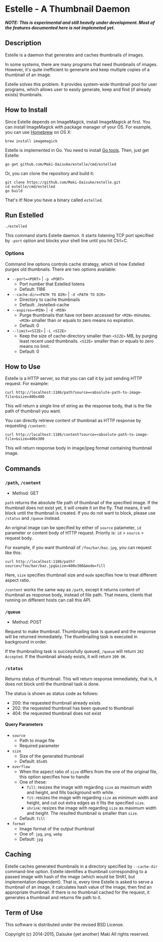 Estelle - A Thumbnail Daemon
============================

_**NOTE: This is experimental and still heavily under development. Most of the
features documented here is not implemeted yet.**_

Description
-----------

Estelle is a daemon that generates and caches thumbnails of images.

In some systems, there are many programs that need thumbnails of images. However,
it's quite inefficient to generarte and keep multiple copies of a thumbnail of an
image.

Estelle solves this problem. It provides system-wide thumbnail pool for user
programs, which allows user to easily generate, keep and find (if already exists)
thumbnails.


How to Install
--------------

Since Estelle depends on ImageMagick, install ImageMagick at first. You can
install ImageMagick with package manager of your OS. For example, you can use
[Homebrew](http://brew.sh/) on OS X:

    brew install imagemagick

Estelle is implemented in Go. You need to install [Go tools](http://golang.org/doc/install).
Then, just get Estelle:

    go get github.com/Maki-Daisuke/estelle/cmd/estelled

Or, you can clone the repository and build it:

    git clone https://github.com/Maki-Daisuke/estelle.git
    cd estelle/cmd/estelled
    go build

That's it! Now you have a binary called `estelled`.


Run Estelled
------------

    ./estelled

This command starts Estelle daemon. It starts listening TCP port specified by
`-port` option and blocks your shell line until you hit Ctrl+C.

### Options

Command line options controls cache strategy, which id how Estelled purges old
thumbnails. There are two options available:

- `--port=<PORT>` | `-p <PORT>`
  - Port number that Estelled listens
  - Default: 1186
- `--cache-dir=<PATH TO DIR>` | `-d <PATH TO DIR>`
  - Directory to cache thumbnails
  - Default: ./estelled-cache
- `--expires=<MIN>` | `-E <MIN>`
  - Purge thumbnails that have not been accessed for `<MIN>` minutes. `<MIN>`
    smaller than or equals to zero means no expiration.
  - Default: 0
- `--limit=<SIZE>` | `-L <SIZE>`
  - Keep the size of cache-directory smaller than `<SIZE>` MB, by purging least
    recent used thumbnails. `<SIZE>` smaller than or equals to zero means no limit.
  - Default: 0

How to Use
----------

Estelle is a HTTP server, so that you can call it by just sending HTTP request.
For example:

    curl http://localhost:1186/path?source=<absolute-path-to-image-file>&size=400x400


This will return a single line of string as the response body, that is the file
path of thumbnail you want.

You can directly retrieve content of thumbnail as HTTP response by requesting
`/content`:

    curl http://localhost:1186/content?source=<absolute-path-to-image-file>&size=400x300

This will return response body in image/jpeg format containing thumbnail image.

Commands
--------

### `/path`, `/content`

- Method: GET

`path` returns the absolute file path of thumbnail of the specified image.
If the thumbnail does not exist yet, it will create it on the fly. That means,
it will block until the thumbnail is created. If you do not want to block,
please use `/status` and `/queue` instead.

An original image can be specified by either of `source` patameter, `id` parameter
or content body of HTTP request.
Priority is: `id` > `source` > request body.

For example, if you want thumbnail of `/foo/bar/baz.jpg`, you can request like this:

    curl http://localhost:1186/path?source=/foo/bar/baz.jpg&size=400x300&mode=fill

Here, `size` specifies thumbnail size and `mode` specifies how to treat different aspect ratio.

`/content` works the same way as `/path`, except it returns content of thumbnail
as response body, instead of file path. That means, clients that running on
different hosts can call this API.

### `/queue`

- Method: POST

Request to make thumbnail. Thumbnailing task is queued and the response will be
returned immediately. The thumbnailing task is executed in background in order.

If the thumbnailing task is successfully queued, `/queue` will return `202 Accepted`.
If the thumbnail already exists, it will return `200 OK`.

### `/status`

Returns status of thumbnail. This will return response immediately, that is, it
does not block until the thumbnail task is done.

The status is shown as status code as follows:

- 200: the requested thumbnail already exists
- 202: the requested thumbnail has been queued to thumbnail
- 404: the requested thumbnail does not exist

#### Query Parameters

- `source`
  - Path to image file
  - Required parameter
- `size`
  - Size of the generated thumbnail
  - Default: `85x85`
- `overflow`
  - When the aspect ratio of `size` differs from the one of the original file, this option specifies how to handle
  - One of these:
    - `fill`: resizes the image with regarding `size` as maximum width and height, and fills background with white.
    - `fit`: resizes the image with regarding `size` as minimum width and height, and cut out extra edges as it fits the specified `size`.
    - `shrink`: resizes the image with regarding `size` as maximum width and height. The resulted thumbnail is smaller than `size`.
  - Default: `fill`
- `format`
  - Image format of the output thumbnail
  - One of: `jpg`, `png`, `webp`
  - Default: `jpg`


Caching
-------

Estelle caches generated thumbnails in a directory specified by `--cache-dir`
command-line option. Estelle identifies a thumbnail corresponding to a passed image
with hash of the image (which would be SHA1, but implementation dependent). That is,
every time Estelle is asked to serve a thumbnail of an image, it calculates hash
value of the image, then find an appropriate thumbnail. If there is no thumbnail
cached for the request, it generates a thumbnail and returns file path to it.


Term of Use
-----------

This software is distributed under the revised BSD License.

Copyright (c) 2014-2015, Daisuke (yet another) Maki All rights reserved.
